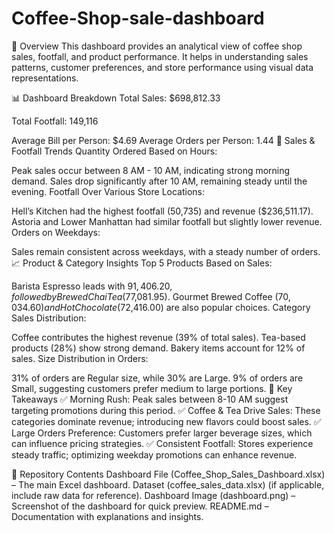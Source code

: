 # Coffee-Shop-sale-dashboard
📌 Overview
This dashboard provides an analytical view of coffee shop sales, footfall, and product performance. It helps in understanding sales patterns, customer preferences, and store performance using visual data representations.

📊 Dashboard Breakdown
Total Sales: $698,812.33

Total Footfall: 149,116

Average Bill per Person: $4.69
Average Orders per Person: 1.44
📅 Sales & Footfall Trends
Quantity Ordered Based on Hours:

Peak sales occur between 8 AM - 10 AM, indicating strong morning demand.
Sales drop significantly after 10 AM, remaining steady until the evening.
Footfall Over Various Store Locations:

Hell’s Kitchen had the highest footfall (50,735) and revenue ($236,511.17).
Astoria and Lower Manhattan had similar footfall but slightly lower revenue.
Orders on Weekdays:

Sales remain consistent across weekdays, with a steady number of orders.
📈 Product & Category Insights
Top 5 Products Based on Sales:

Barista Espresso leads with $91,406.20, followed by Brewed Chai Tea ($77,081.95).
Gourmet Brewed Coffee ($70,034.60) and Hot Chocolate ($72,416.00) are also popular choices.
Category Sales Distribution:

Coffee contributes the highest revenue (39% of total sales).
Tea-based products (28%) show strong demand.
Bakery items account for 12% of sales.
Size Distribution in Orders:

31% of orders are Regular size, while 30% are Large.
9% of orders are Small, suggesting customers prefer medium to large portions.
📌 Key Takeaways
✅ Morning Rush: Peak sales between 8-10 AM suggest targeting promotions during this period.
✅ Coffee & Tea Drive Sales: These categories dominate revenue; introducing new flavors could boost sales.
✅ Large Orders Preference: Customers prefer larger beverage sizes, which can influence pricing strategies.
✅ Consistent Footfall: Stores experience steady traffic; optimizing weekday promotions can enhance revenue.

📂 Repository Contents
Dashboard File (Coffee_Shop_Sales_Dashboard.xlsx) – The main Excel dashboard.
Dataset (coffee_sales_data.xlsx) (if applicable, include raw data for reference).
Dashboard Image (dashboard.png) – Screenshot of the dashboard for quick preview.
README.md – Documentation with explanations and insights.

